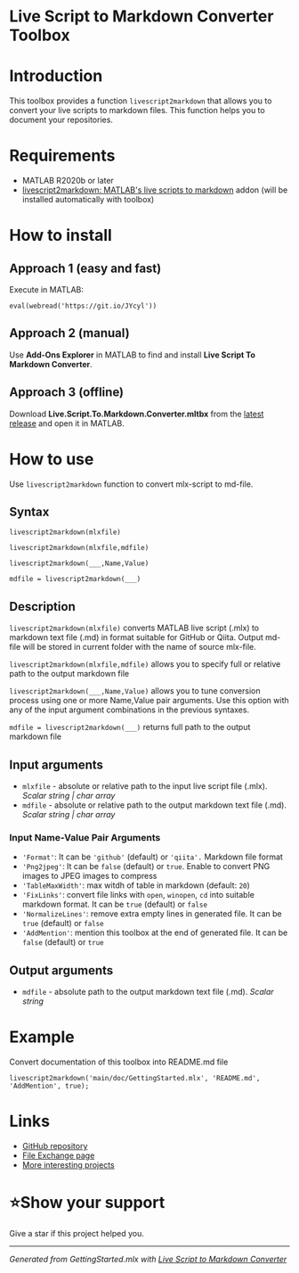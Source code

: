 # Live Script to Markdown Converter Toolbox
# Introduction

This toolbox provides a function `livescript2markdown` that allows you to convert your live scripts to markdown files. This function helps you to document your repositories.

# Requirements

   -  MATLAB R2020b or later 
   -  [livescript2markdown: MATLAB's live scripts to markdown](https://www.mathworks.com/matlabcentral/fileexchange/73993) addon (will be installed automatically with toolbox) 

# How to install
## Approach 1 (easy and fast)

Execute in MATLAB:

```matlab:Code(Display)
eval(webread('https://git.io/JYcyl'))
```

## Approach 2 (manual)

Use **Add-Ons Explorer** in MATLAB to find and install **Live Script To Markdown Converter**.

## Approach 3 (offline)

Download **Live.Script.To.Markdown.Converter.mltbx** from the [latest release](https://github.com/roslovets/Live-Script-to-Markdown-Converter/releases) and open it in MATLAB.

# How to use

Use `livescript2markdown` function to convert mlx-script to md-file.

## Syntax

`livescript2markdown(mlxfile)`

`livescript2markdown(mlxfile,mdfile)`

`livescript2markdown(___,Name,Value)`

`mdfile = livescript2markdown(___)`

## Description

`livescript2markdown(mlxfile)` converts MATLAB live script (.mlx) to markdown text file (.md) in format suitable for GitHub or Qiita. Output md-file will be stored in current folder with the name of source mlx-file.

`livescript2markdown(mlxfile,mdfile)` allows you to specify full or relative path to the output markdown file

`livescript2markdown(___,Name,Value)` allows you to tune conversion process using one or more Name,Value pair arguments. Use this option with any of the input argument combinations in the previous syntaxes.

`mdfile = livescript2markdown(___)` returns full path to the output markdown file

## Input arguments

   -  `mlxfile` - absolute or relative path to the input live script file (.mlx). *Scalar string | char array* 
   -  `mdfile` - absolute or relative path to the output markdown text file (.md). *Scalar string | char array* 

### **Input Name-Value Pair Arguments**

   -  `'Format'`: It can be `'github'` (default) or `'qiita'.` Markdown file format 
   -  `'Png2jpeg'`: It can be `false` (default) or `true`. Enable to convert PNG images to JPEG images to compress 
   -  `'TableMaxWidth'`: max witdh of table in markdown (default: `20`) 
   -  `'FixLinks'`: convert file links with `open`, `winopen`, `cd` into suitable markdown format.  It can be `true` (default) or `false` 
   -  `'NormalizeLines'`: remove extra empty lines in generated file.  It can be `true` (default) or `false` 
   -  `'AddMention'`: mention this toolbox at the end of generated file.  It can be `false` (default) or `true` 

## Output arguments

   -  `mdfile` - absolute path to the output markdown text file (.md). *Scalar string* 

# Example

Convert documentation of this toolbox into README.md file

```matlab:Code(Display)
livescript2markdown('main/doc/GettingStarted.mlx', 'README.md', 'AddMention', true);
```

# Links

   -  [GitHub repository](https://github.com/roslovets/Live-Script-to-Markdown-Converter) 
   -  [File Exchange page](https://www.mathworks.com/matlabcentral/fileexchange/89516) 
   -  [More interesting projects](https://roslovets.github.io) 

# ⭐Show your support

Give a star if this project helped you.

***
*Generated from GettingStarted.mlx with [Live Script to Markdown Converter](https://github.com/roslovets/Live-Script-to-Markdown-Converter)*
